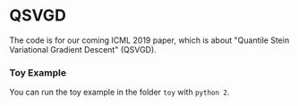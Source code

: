 # QSVGD

The code is for our coming ICML 2019 paper, which is about "Quantile Stein Variational Gradient Descent"  (QSVGD).

### Toy Example

You can run the toy example in the folder `toy` with `python 2`.

